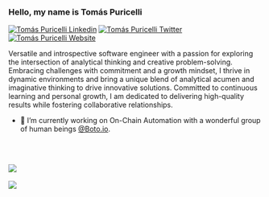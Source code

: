 ### Hello, my name is Tomás Puricelli

[![Tomás Puricelli Linkedin](https://img.shields.io/badge/LinkedIn-0077B5?style=for-the-badge&logo=linkedin&logoColor=white)](https://www.linkedin.com/in/tomaspuricelli/)
[![Tomás Puricelli Twitter](https://img.shields.io/badge/Twitter-1DA1F2?style=for-the-badge&logo=twitter&logoColor=white)](https://twitter.com/tomaspuricelli)
[![Tomás Puricelli Website](https://img.shields.io/badge/Personal%20Website-4E4F50?style=for-the-badge&logo=internet&logoColor=white)](https://tomaspuricelli.com)

Versatile and introspective software engineer with a passion for exploring the intersection of analytical thinking and creative problem-solving. Embracing challenges with commitment and a growth mindset, I thrive in dynamic environments and bring a unique blend of analytical acumen and imaginative thinking to drive innovative solutions. Committed to continuous learning and personal growth, I am dedicated to delivering high-quality results while fostering collaborative relationships.

- 🔭 I’m currently working on On-Chain Automation with a wonderful group of human beings [@Boto.io](https://github.com/botoapp).


<br><br/>

<picture>
<source
  srcset="https://github-readme-stats.vercel.app/api?username=tomasp1189&show_icons=true&theme=dark&count_private=true&include_all_commits=true&rank_icon=github"
  media="(prefers-color-scheme: dark)"
/>
<source
  srcset="https://github-readme-stats.vercel.app/api?username=tomasp1189&show_icons=true&count_private=true&include_all_commits=true&rank_icon=github"
  media="(prefers-color-scheme: light), (prefers-color-scheme: no-preference)"
/>
<img src="https://github-readme-stats.vercel.app/api?username=tomasp1189&show_icons=true&count_private=true" />
</picture>
<br></br>
<picture>
<source
  srcset="https://github-readme-stats.vercel.app/api/top-langs/?username=tomasp1189&layout=compact&theme=dark"
  media="(prefers-color-scheme: dark)"
/>
<source
  srcset="https://github-readme-stats.vercel.app/api/top-langs/?username=tomasp1189&layout=compact"
  media="(prefers-color-scheme: light), (prefers-color-scheme: no-preference)"
/>
<img src="https://github-readme-stats.vercel.app/api/top-langs/?username=tomasp1189&layout=compact" />
</picture>
